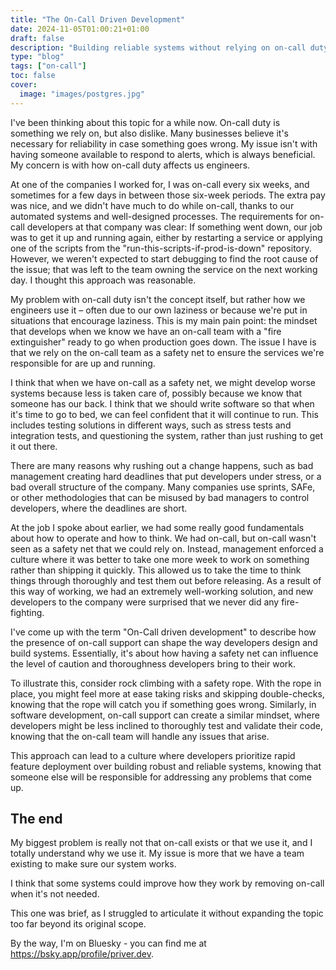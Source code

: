 ```yaml
---
title: "The On-Call Driven Development"
date: 2024-11-05T01:00:21+01:00
draft: false
description: "Building reliable systems without relying on on-call duty as a safety net."
type: "blog"
tags: ["on-call"]
toc: false
cover:
  image: "images/postgres.jpg"
---
```

I've been thinking about this topic for a while now. On-call duty is something we rely on, but also dislike. Many businesses believe it's necessary for reliability in case something goes wrong. My issue isn't with having someone available to respond to alerts, which is always beneficial. My concern is with how on-call duty affects us engineers.

At one of the companies I worked for, I was on-call every six weeks, and sometimes for a few days in between those six-week periods. The extra pay was nice, and we didn't have much to do while on-call, thanks to our automated systems and well-designed processes. The requirements for on-call developers at that company was clear:
If something went down, our job was to get it up and running again, either by restarting a service or applying one of the scripts from the "run-this-scripts-if-prod-is-down" repository. However, we weren't expected to start debugging to find the root cause of the issue; that was left to the team owning the service on the next working day. I thought this approach was reasonable.

My problem with on-call duty isn't the concept itself, but rather how we engineers use it – often due to our own laziness or because we're put in situations that encourage laziness. This is my main pain point: the mindset that develops when we know we have an on-call team with a "fire extinguisher" ready to go when production goes down. The issue I have is that we rely on the on-call team as a safety net to ensure the services we're responsible for are up and running.

I think that when we have on-call as a safety net, we might develop worse systems because less is taken care of, possibly because we know that someone has our back. I think that we should write software so that when it's time to go to bed, we can feel confident that it will continue to run. This includes testing solutions in different ways, such as stress tests and integration tests, and questioning the system, rather than just rushing to get it out there.

There are many reasons why rushing out a change happens, such as bad management creating hard deadlines that put developers under stress, or a bad overall structure of the company. Many companies use sprints, SAFe, or other methodologies that can be misused by bad managers to control developers, where the deadlines are short.

At the job I spoke about earlier, we had some really good fundamentals about how to operate and how to think. We had on-call, but on-call wasn't seen as a safety net that we could rely on. Instead, management enforced a culture where it was better to take one more week to work on something rather than shipping it quickly. This allowed us to take the time to think things through thoroughly and test them out before releasing. As a result of this way of working, we had an extremely well-working solution, and new developers to the company were surprised that we never did any fire-fighting.

I've come up with the term "On-Call driven development" to describe how the presence of on-call support can shape the way developers design and build systems. Essentially, it's about how having a safety net can influence the level of caution and thoroughness developers bring to their work.

To illustrate this, consider rock climbing with a safety rope. With the rope in place, you might feel more at ease taking risks and skipping double-checks, knowing that the rope will catch you if something goes wrong. Similarly, in software development, on-call support can create a similar mindset, where developers might be less inclined to thoroughly test and validate their code, knowing that the on-call team will handle any issues that arise.

This approach can lead to a culture where developers prioritize rapid feature deployment over building robust and reliable systems, knowing that someone else will be responsible for addressing any problems that come up.

## The end
My biggest problem is really not that on-call exists or that we use it, and I totally understand why we use it. My issue is more that we have a team existing to make sure our system works.

I think that some systems could improve how they work by removing on-call when it's not needed.

This one was brief, as I struggled to articulate it without expanding the topic too far beyond its original scope.

By the way, I'm on Bluesky - you can find me at https://bsky.app/profile/priver.dev.
